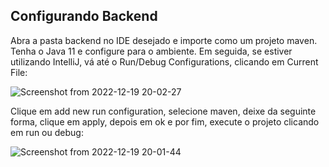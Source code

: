 ## Configurando Backend

Abra a pasta backend no IDE desejado e importe como um projeto maven. Tenha o Java 11 e configure para o ambiente. Em seguida, se estiver utilizando IntelliJ, vá até o Run/Debug Configurations, clicando em Current File:

![Screenshot from 2022-12-19 20-02-27](https://user-images.githubusercontent.com/65973246/208544917-d14c5466-6d78-4557-9c44-5376fc133738.png)

Clique em add new run configuration, selecione maven, deixe da seguinte forma, clique em apply, depois em ok e por fim, execute o projeto clicando em run ou debug:

![Screenshot from 2022-12-19 20-01-44](https://user-images.githubusercontent.com/65973246/208545288-405b4a15-490c-4aaa-9ae8-5fb65d3eb5ec.png)
